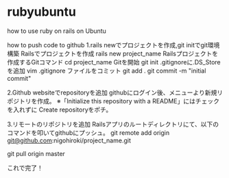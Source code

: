 # rubyubuntu
how to use ruby on rails on Ubuntu

how to push code to github
1.rails newでプロジェクトを作成,git initでgit環境構築
Railsでプロジェクトを作成
rails new project_name
Railsプロジェクトを作成するGitコマンド
cd project_name
Gitを開始
git init
.gitignoreに.DS_Storeを追加
vim .gitignore
ファイルをコミット
git add .
git commit -m "initial commit"

2.Github websiteでrepositoryを追加
githubにログイン後、メニューより新規リポジトリを作成。
※「Initialize this repository with a README」にはチェックを入れずに Create repositoryをポチ。

3.リモートのリポジトリを追加
 Railsアプリのルートディレクトリにて、以下のコマンドを叩いてgithubにプッシュ。
 git remote add origin git@github.com:nigohiroki/project_name.git
 
 git pull origin master
 
 これで完了！
